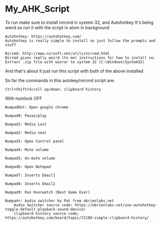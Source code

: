 # My_AHK_Script
To run make sure to install nircmd in system 32, and Autohotkey
It's being weird so run it with the script in atom in background

	Autohotkey: https://autohotkey.com/
	Autohotkey is really simple to install so just follow the prompts and stuff

	Nircmd: http://www.nirsoft.net/utils/nircmd.html
	Nircmd gives really weird (to me) instructions for how to install so:
	Extract .zip file with winrar to system 32 (C:\Windows\System32)

And that's about it just run this script with both of the above installed


So far the commands in this autokey/nircmd script are:

	Ctrl+Shift+Scroll up/down: clipboard history

With numlock OFF

	NumpadDot: Open google chrome

	Numpad0: Pause/play

	Numpad1: Media Last

	Numpad2: Media next

	Numpad3: Open Control panel

	Numpad4: Mute volume

	Numpad5: Un-mute volume

	Numpad6: Open Notepad

	Numpad7: Inserts Email1

	Numpad8: Inserts Email2

	Numpad9: Run Overwatch (Best Game Ever)

	Numpad+: Audio switcher by Pat from obrienlabs.net
		Audio Switcher source code: https://obrienlabs.net/use-autohotkey-toggle-default-playback-sound-device/
		clipboard history source code; https://autohotkey.com/board/topic/72189-simple-clipboard-history/
